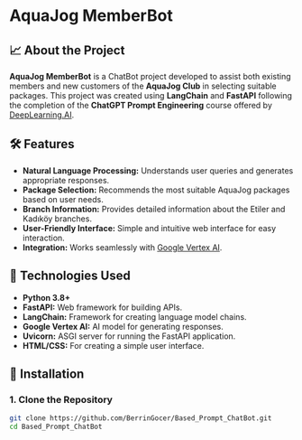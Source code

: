 # AquaJog MemberBot

## 📈 About the Project

**AquaJog MemberBot** is a ChatBot project developed to assist both existing members and new customers of the **AquaJog Club** in selecting suitable packages. This project was created using **LangChain** and **FastAPI** following the completion of the **ChatGPT Prompt Engineering** course offered by [DeepLearning.AI](https://learn.deeplearning.ai/).

## 🛠️ Features

- **Natural Language Processing:** Understands user queries and generates appropriate responses.
- **Package Selection:** Recommends the most suitable AquaJog packages based on user needs.
- **Branch Information:** Provides detailed information about the Etiler and Kadıköy branches.
- **User-Friendly Interface:** Simple and intuitive web interface for easy interaction.
- **Integration:** Works seamlessly with [Google Vertex AI](https://cloud.google.com/vertex-ai).

## 🧰 Technologies Used

- **Python 3.8+**
- **FastAPI:** Web framework for building APIs.
- **LangChain:** Framework for creating language model chains.
- **Google Vertex AI:** AI model for generating responses.
- **Uvicorn:** ASGI server for running the FastAPI application.
- **HTML/CSS:** For creating a simple user interface.

## 🚀 Installation

### 1. Clone the Repository

```bash
git clone https://github.com/BerrinGocer/Based_Prompt_ChatBot.git
cd Based_Prompt_ChatBot
